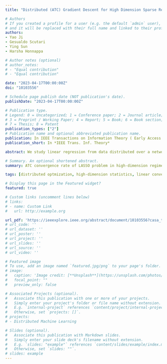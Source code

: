 ```yaml
---
title: "Distributed (ATC) Gradient Descent for High Dimension Sparse Regression"

# Authors
# If you created a profile for a user (e.g. the default `admin` user), write the username (folder name) here 
# and it will be replaced with their full name and linked to their profile.
authors:
- Yao Ji
- Gesualdo Scutari
- Ying Sun
- Harsha Honnappa

# Author notes (optional)
# author_notes:
# - "Equal contribution"
# - "Equal contribution"

date: "2023-04-17T00:00:00Z"
doi: "10103556"

# Schedule page publish date (NOT publication's date).
publishDate: "2023-04-17T00:00:00Z"

# Publication type.
# Legend: 0 = Uncategorized; 1 = Conference paper; 2 = Journal article;
# 3 = Preprint / Working Paper; 4 = Report; 5 = Book; 6 = Book section;
# 7 = Thesis; 8 = Patent
publication_types: ["2"]
# Publication name and optional abbreviated publication name.
publication: In IEEE Transactions on Information Theory ( Early Access )
publication_short: In *IEEE Trans. Inf. Theory*

abstract: We study linear regression from data distributed over a network of agents (with no master node) by means of LASSO estimation, in high-dimension , which allows the ambient dimension to grow faster than the sample size. While there is a vast literature of distributed algorithms applicable to the problem, statistical and computational guarantees of most of them remain unclear in high dimension. This paper provides a first statistical study of the Distributed Gradient Descent (DGD) in the Adapt-Then-Combine (ATC) form. Our theory shows that, under standard notions of restricted strong convexity and smoothness of the loss functions–which hold with high probability for standard data generation models–suitable conditions on the network connectivity and algorithm tuning, DGD-ATC converges globally at a linear rate to an estimate that is within the centralized statistical precision of the model. In the worst-case scenario, the total number of communications to statistical optimality grows logarithmically with the ambient dimension, which improves on the communication complexity of DGD in the Combine-Then-Adapt (CTA) form, scaling linearly with the dimension. This reveals that mixing gradient information among agents, as DGD-ATC does, is critical in high-dimensions to obtain favorable rate scalings.

# Summary. An optional shortened abstract.
summary: ATC convergence rate of LASSO problem in high-dimension regime.

tags: [distributed optmization, high-dimension statistics, linear convergence, sparse linear regression]

# Display this page in the Featured widget?
featured: true

# Custom links (uncomment lines below)
# links:
# - name: Custom Link
#   url: http://example.org

url_pdf: 'https://ieeexplore.ieee.org/abstract/document/10103556?casa_token=OcJY6nnN9acAAAAA:ZLesKjqE8-BbHKNPIZ6ksRKBWa-K-coC-JFfRPQarELKtK7PvoeosGtIzpV4CFOv-l3bDFgg0A4'
# url_code: ''
# url_dataset: ''
# url_poster: ''
# url_project: ''
# url_slides: ''
# url_source: ''
# url_video: ''

# Featured image
# To use, add an image named `featured.jpg/png` to your page's folder. 
# image:
#   caption: 'Image credit: [**Unsplash**](https://unsplash.com/photos/pLCdAaMFLTE)'
#   focal_point: ""
#   preview_only: false

# Associated Projects (optional).
#   Associate this publication with one or more of your projects.
#   Simply enter your project's folder or file name without extension.
#   E.g. `internal-project` references `content/project/internal-project/index.md`.
#   Otherwise, set `projects: []`.
# projects:
# - Distributed Machine Learning

# Slides (optional).
#   Associate this publication with Markdown slides.
#   Simply enter your slide deck's filename without extension.
#   E.g. `slides: "example"` references `content/slides/example/index.md`.
#   Otherwise, set `slides: ""`.
# slides: example
---
```


<!-- {{% callout note %}}
Click the *Cite* button above to demo the feature to enable visitors to import publication metadata into their reference management software.
{{% /callout %}}

{{% callout note %}}
Create your slides in Markdown - click the *Slides* button to check out the example.
{{% /callout %}}

Supplementary notes can be added here, including [code, math, and images](https://wowchemy.com/docs/writing-markdown-latex/). -->